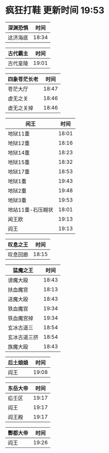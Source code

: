 # 疯狂打鞋 更新时间 19:53

| 深渊恐惧   | 时间    |
|--------|-------|
| 这济海底 | 18:34 |

| 古代霸主   | 时间    |
|--------|-------|
| 古代皇陵 | 19:01 |

| 四象苍茫长老   | 时间    |
|--------|-------|
| 苍茫大厅 | 18:47 |
| 虚无之关 | 18:46 |
| 虚无之关掉 | 18:46 |

| 间王   | 时间    |
|--------|-------|
| 地狱11重 | 18:01 |
| 地狱12重 | 18:16 |
| 地狱14重 | 18:23 |
| 地狱15重 | 18:32 |
| 地狱17重 | 18:53 |
| 地狱1重 | 19:43 |
| 地狱2重 | 19:48 |
| 地狱3重 | 19:53 |
| 地站11重-石压糊状 | 18:01 |
| 闻王欧 | 19:13 |
| 阎王 | 19:13 |

| 叹息之王   | 时间    |
|--------|-------|
| 叹息回廊 | 18:15 |

| 猛魔之王   | 时间    |
|--------|-------|
| 谤魔大殴 | 18:43 |
| 扶血魔宫 | 18:13 |
| 送魔大殴 | 18:43 |
| 铁血魔宫 | 19:34 |
| 铁血魔宫掉 | 19:34 |
| 玄冰古道三 | 18:54 |
| 玄冰古道三挤 | 18:54 |
| 族魔大殴 | 18:43 |

| 后土娘娘   | 时间    |
|--------|-------|
| 阎王 | 19:08 |

| 东岳大帝   | 时间    |
|--------|-------|
| 疝壬区 | 19:17 |
| 阎王 | 19:17 |
| 阎王殿 | 19:17 |

| 酆都大帝   | 时间    |
|--------|-------|
| 阎王 | 19:26 |